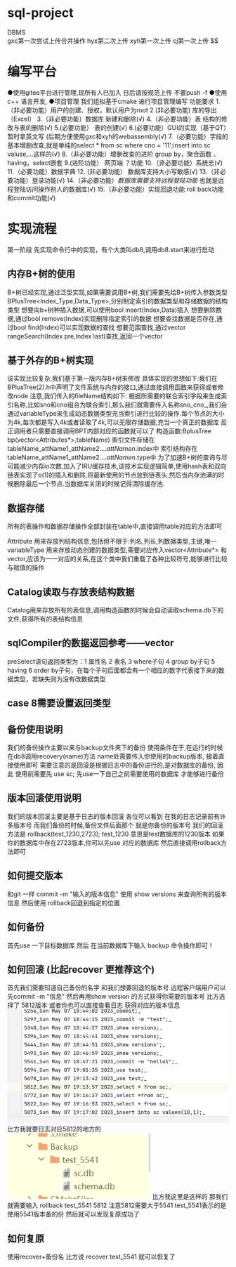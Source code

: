 # sql-project
DBMS	
gxc第一次尝试上传合并操作
hyx第二次上传
xyh第一次上传
cj第一次上传
$$
# 编写平台

●使用gitee平台进行管理,现所有人已加入 日后请按规范上传 不要push -f
●使用c++ 语言开发,
●项目管理 我们组拟基于cmake 进行项目管理编写
功能要求
1.（非必要功能）用户的创建、授权，默认用户为root
2.(非必要功能) 库的导出（Excel）
3.（非必要功能）数据库 新建和删除(√)
4.（非必要功能）表 结构的修改与表的删除(√)
5.(必要功能） 表的创建(√)
6.(必要功能）GUI的实现（基于QT）暂时拿英文写 (后期方便使用gxc和xyh的webassembly(√)
7.（必要功能）字段的基本增删改查,就是单纯的select * from sc where cno = '11';insert into sc valuse,...这样的(√)
8.（非必要功能）增删改查的进阶 group by，聚合函数 、having，select嵌套
9.(进阶功能） 网页端  ？功能
10.（非必要功能）系统志(√)
11.（必要功能）数据字典
12. (非必要功能） 数据库支持大小写敏感(√)
13.（非必要功能）登录功能(√)
14.（非必要功能）*数据库需要支持远程登陆功能* 也就是远程登陆访问操作别人的数据库(√)
15.（非必要功能）实现回退功能 roll back功能和commit功能(√)

# 实现流程
第一阶段
先实现命令行中的实现，有个大类叫db8,调用db8.start来进行启动

## 内存B+树的使用
B+树已经实现,通过泛型实现,如果需要调用B+树,我们需要先给B+树传入参数类型
BPlusTree<Index_Type,Data_Type>,分别制定索引的数据类型和存储数据的结构类型
想要向b+树种插入数据,可以使用bool insert(Index,Data)插入
想要删除数据,通过bool remove(Index)实现删除指定索引的数据
想要查找数据是否存在,通过bool find(Index)可以实现数据的查找
想要范围查找,通过vector<Data> rangeSearch(Index pre,Index last)查找,返回一个vector<Data>

## 基于外存的B+树实现
该实现比较复杂,我们基于第一版内存B+树来修改
具体实现的思想如下:我们在BPlusTree(2).h中声明了文件系统与内存的接口,通过直接调用函数来获得或者修改node
注意,我们传入的fileName结构如下:
根据所需要的联合索引字段来生成索引名称,比如sno和cno组合为联合索引,那么我们就需要传入名称sno_cno_,我们会通过variableType来生成动态数据类型充当索引进行比较的操作.每个节点的大小为4k,每次都是写入4k或者读取了4k,可以无限存储数据,充当一个真正的数据库
反正调用者只需要直接调用BPT内部对应的函数就可以了
构造函数:BplusTree bp(vector<Attributes*>,tableName)
索引文件存储在tableName_attName1_attName2...._attNamen_.index中
索引结构存在tableName_attName1_attName2...._attNamen_.type中
为了加速B+树的查询与尽可能减少内存io次数,加入了IRU缓存技术,该技术实现逻辑简单,使用hash表和双向链表实现了o(1)的插入和删除,将最新使用的节点放到链表头,然后当内存池满的时候删除最后一个节点.当数据库关闭的时候记得清除缓存池.

## 数据存储
所有的表操作和数据存储操作全部封装在table中,直接调用table对应的方法即可

Attribute 用来存放列结构信息,包括但不限于:列名,列长,列数据类型,主键,唯一
variableType 用来存放动态创建的数据类型,需要对应传入vector<Attribute*> 和 vector<string>,应该为一一对应的关系,在这个类中我们重载了各种比较符号,能够进行比较与赋值的操作

## Catalog读取与存放表结构数据
Catalog用来存放所有的表信息,调用构造函数的时候会自动读取schema.db下的文件,获得所有的表结构信息

## sqlCompiler的数据返回参考——vector<string>
preSelect语句返回类型为：1 属性名 2 表名 3 where子句 4 group by子句 5 having 6 order by子句，在每个子句后面都会有一个相应的数字代表接下来的数据类型，若缺失则为没有改数据类型

## case 8需要设置返回类型


## 备份使用说明
我们的备份操作主要以来与backup文件夹下的备份
使用条件在于,在运行的时候 在db8调用recovery(name)方法
name处需要传入你使用的backup版本,
接着直接使用即可
需要注意的是回滚是根据日志中的备份进行的,是对数据库的备份,
因此 使用前需要先 use sc;
先use一下自己之前需要使用的数据库  才能够进行备份

## 版本回滚使用说明
我们的版本回滚主要是基于日志的版本回滚
各位可以看到 在我的日志记录前有许多版本号 
而我们备份的时候,备份文件后面那个 就是你备份的版本号
我们的回滚方法是  rollback(test_1230,2723);
test_1230 意思是test数据库的1230版本
如果你的数据库中存在2723版本,你可以先use 对应的数据库
然后直接调用rollback方法即可

## 如何提交版本
和git 一样
commit -m "输入的版本信息"
使用
show versions
来查询所有的版本信息
然后使用
rollback回退到指定的位置

## 如何备份
首先use 一下目标数据库
然后 在当前数据库下输入
backup
命令操作即可！

## 如何回滚  (比起recover 更推荐这个)
首先我们需要知道自己备份的名字
和我们想要回退的版本号
远程客户端用户可以先commit -m "信息"
然后再用show version 的方式获得你需要的版本号
比方选择了 5812版本
或者你也可以直接查看日志 获得对应的版本信息
![img_1.png](img_1.png)
比方我就要日志对应5812的地方的
![img.png](img.png)
比方我这里是这样的
那我们就需要输入
rollback test_5541 5812
注意5812需要大于5541 test_5541表示的是使用5541版本备的份
然后就可以发现复原成功了

## 如何复原
使用recover+备份名
比方说 
recover test_5541
就可以恢复了
